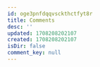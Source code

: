 ```yaml
---
id: oge3pnfdqqvsckthctfyt8r
title: Comments
desc: ''
updated: 1708208202107
created: 1708208202107
isDir: false
comment_key: null
---
```

